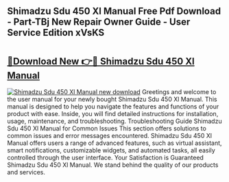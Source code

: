 ## Shimadzu Sdu 450 Xl Manual Free Pdf Download - Part-TBj New Repair Owner Guide - User Service Edition xVsKS

# <h2><a href="http://bc80653.oget.top/?id=Shimadzu+Sdu+450+Xl+Manual">🔗Download New 👉🔴 Shimadzu Sdu 450 Xl Manual</a></h2>

[![Shimadzu Sdu 450 Xl Manual new download](https://i.imgur.com/5g1atiW.png)](http://bc80653.oget.top/?id=Shimadzu+Sdu+450+Xl+Manual)
Greetings and welcome to the user manual for your newly bought Shimadzu Sdu 450 Xl Manual. This manual is designed to help you navigate the features and functions of your product with ease. Inside, you will find detailed instructions for installation, usage, maintenance, and troubleshooting. Troubleshooting Guide Shimadzu Sdu 450 Xl Manual for Common Issues This section offers solutions to common issues and error messages encountered. Shimadzu Sdu 450 Xl Manual offers users a range of advanced features, such as virtual assistant, smart notifications, customizable widgets, and automated tasks, all easily controlled through the user interface. Your Satisfaction is Guaranteed Shimadzu Sdu 450 Xl Manual. We stand behind the quality of our products and services.
